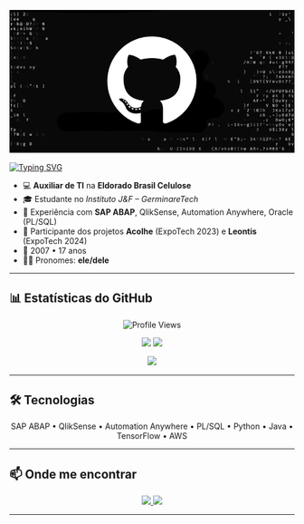 <!-- Banner -->
<p align="center">
  <img src="https://raw.githubusercontent.com/neifejunior/neifejunior/main/capa.png" alt="Banner" />
</p>


<!-- Nome animado -->
<p align="left">
  <a href="https://github.com/neifejunior">
    <img src="https://readme-typing-svg.herokuapp.com?font=Fira+Code&weight=600&size=22&pause=500&color=000080&center=false&vCenter=true&width=300&lines=Sou+Neife+Junior;Seja+bem-vindo+ao+meu+espaço!" alt="Typing SVG" />
  </a>
</p>


- 💻 **Auxiliar de TI** na **Eldorado Brasil Celulose**  
- 🎓 Estudante no *Instituto J&F – GerminareTech*  
- 🚀 Experiência com **SAP ABAP**, QlikSense, Automation Anywhere, Oracle (PL/SQL)  
- 📱 Participante dos projetos **Acolhe** (ExpoTech 2023) e **Leontis** (ExpoTech 2024)  
- 🎂 2007 • 17 anos  
- 🙋‍♂️ Pronomes: **ele/dele**  

---

## 📊 Estatísticas do GitHub  

<p align="center">
  <!-- Views -->
  <img src="https://komarev.com/ghpvc/?username=neifejunior&style=for-the-badge&color=blue" alt="Profile Views" />
</p>

<p align="center">
  <!-- Stats -->
  <img src="https://github-readme-stats.vercel.app/api?username=neifejunior&show_icons=true&theme=radical&hide_border=true" height="180em"/>
  <img src="https://github-readme-stats.vercel.app/api/top-langs/?username=neifejunior&layout=compact&theme=radical&hide_border=true" height="180em"/>
</p>

<p align="center">
  <!-- Streak -->
  <img src="https://github-readme-streak-stats.herokuapp.com/?user=neifejunior&theme=radical&hide_border=true" height="180em"/>
</p>

---

## 🛠 Tecnologias

<p align="center">
  SAP ABAP • QlikSense • Automation Anywhere • PL/SQL • Python • Java • TensorFlow • AWS
</p>

---

## 📫 Onde me encontrar

<p align="center">
  <a href="https://www.linkedin.com/in/neife-junior-323158276/" target="_blank">
    <img src="https://img.shields.io/badge/LinkedIn-0A66C2?style=for-the-badge&logo=linkedin&logoColor=white" />
  </a>
  <a href="mailto:neifejunior@gmail.com">
    <img src="https://img.shields.io/badge/Email-D14836?style=for-the-badge&logo=gmail&logoColor=white" />
  </a>
</p>

---
